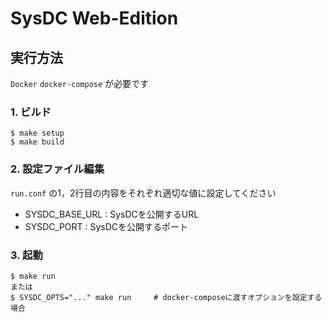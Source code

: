 # SysDC Web-Edition

## 実行方法

`Docker` `docker-compose` が必要です

### 1. ビルド

```
$ make setup
$ make build
```

### 2. 設定ファイル編集

`run.conf` の1，2行目の内容をそれぞれ適切な値に設定してください

- SYSDC_BASE_URL : SysDCを公開するURL
- SYSDC_PORT : SysDCを公開するポート

### 3. 起動

```
$ make run
または
$ SYSDC_OPTS="..." make run     # docker-composeに渡すオプションを設定する場合
```
